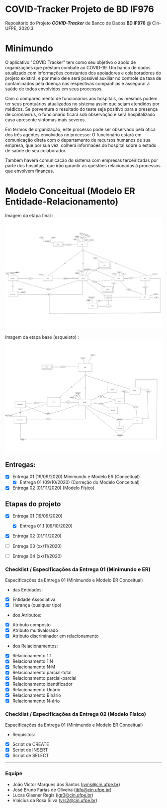# COVID-Tracker **Projeto de BD IF976**
Repositório do Projeto **_COVID-Tracker_** de Banco de Dados **BD IF976** @ CIn-UFPE, 2020.3


# Minimundo
O aplicativo "COVID Tracker" tem como seu objetivo o apoio de organizações que prestam combate ao COVID-19. Um banco de dados atualizado com informações constantes dos apoiadores e colaboradores do projeto existirá, e por meio dele será possível auxiliar no controle da taxa de contaminados pela doença nas respectivas companhias e assegurar a saúde de todos envolvidos em seus processos.  

Com o comparecimento de funcionários aos hospitais, os mesmos podem ter seus prontuários atualizados no sistema assim que sejam atendidos por médicos. Se porventura o resultado do teste seja positivo para a presença de coronavírus, o funcionário ficará sob observação e será hospitalizado caso apresente sintomas mais severos.  

Em termos de organização, este processo pode ser observado pela ótica dos três agentes envolvidos no processo: O funcionário estará em comunicação direta com o departamento de recursos humanos de sua empresa, que por sua vez, colherá informaões do hospital sobre o estado de saúde de seu colaborador.  

Também haverá comunicação do sistema com empresas terceirizadas por parte dos hospitais, que irão garantir as questões relacionadas à processos que envolvem finanças.  


# Modelo Conceitual (Modelo ER Entidade-Relacionamento)
Imagem da etapa final :  
![Imagem de Covid_Tracker_Model](/assets/Covid_Tracker_Model.png)

Imagem da etapa base (esqueleto) :  
![Imagem de Modelo_Esqueleto](/assets/Modelo_Esqueleto.png)


## Entregas:
- [x] Entrega 01 (19/09/2020) Minimundo e Modelo ER (Conceitual)
  - [x] Entrega 01 (09/10/2020) (Correção do Modelo Conceitual)
- [x] Entrega 02 (01/11/2020) (Modelo Físico)

## Etapas do projeto 
- [x] Entrega 01 (19/09/2020)
  - [x] Entrega 01.1 (09/10/2020)
- [x] Entrega 02 (01/11/2020) 
- [ ] Entrega 03 (xx/11/2020)  
- [ ] Entrega 04 (xx/11/2020)  


### Checklist / Especificações da Entrega 01 (Minimundo e ER)
Especificações da Entrega 01 (Minimundo e Modelo ER Conceitual)

* das Entidades:
- [x] Entidade Associativa
- [x] Herança (qualquer tipo)

* dos Atributos:
- [x] Atributo composto
- [x] Atributo multivalorado
- [x] Atributo discriminador em relacionamento

* dos Relacionamentos:
- [x] Relacionamento 1:1
- [x] Relacionamento 1:N
- [x] Relacionamento N:M
- [x] Relacionamento parcial-total
- [x] Relacionamento parcial-parcial
- [x] Relacionamento identificador
- [x] Relacionamento Unário
- [x] Relacionamento Binário
- [x] Relacionamento N-ário

### Checklist / Especificações da Entrega 02 (Modelo Físico)
Especificações da Entrega 01 (Minimundo e Modelo ER Conceitual)

* Requisitos:
- [x] Script de CREATE
- [x] Script de INSERT
- [x] Script de SELECT

---

### Equipe
* João Victor Marques dos Santos ([jvms@cin.ufpe.br](mailto:jvms@cin.ufpe.br))
* José Bruno Farias de Oliveira ([jbfo@cin.ufpe.br](mailto:jbfo@cin.ufpe.br))
* Lucas Glasner Regis ([lgr3@cin.ufpe.br](mailto:lgr3@cin.ufpe.br))
* Vinicius da Rosa Silva ([vrs2@cin.ufpe.br](mailto:vrs2@cin.ufpe.br))
